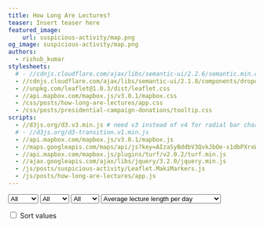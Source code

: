 ```yaml
---
title: How Long Are Lectures?
teaser: Insert teaser here
featured_image:
    url: suspicious-activity/map.png
og_image: suspicious-activity/map.png
authors:
  - rishub_kumar
stylesheets:
  # - //cdnjs.cloudflare.com/ajax/libs/semantic-ui/2.2.6/semantic.min.css
  - //cdnjs.cloudflare.com/ajax/libs/semantic-ui/2.1.8/components/dropdown.min.css
  - //unpkg.com/leaflet@1.0.3/dist/leaflet.css
  - //api.mapbox.com/mapbox.js/v3.0.1/mapbox.css
  - /css/posts/how-long-are-lectures/app.css
  - /css/posts/presidential-campaign-donations/tooltip.css
scripts:
  - //d3js.org/d3.v3.min.js # need v3 instead of v4 for radial bar chart
  # - //d3js.org/d3-transition.v1.min.js
  - //api.mapbox.com/mapbox.js/v3.0.1/mapbox.js
  - //maps.googleapis.com/maps/api/js?key=AIzaSyBddbV3QvkJbOe-s1dbPXrxWV1Sy4z8nR0"
  - //api.mapbox.com/mapbox.js/plugins/turf/v2.0.2/turf.min.js
  - //ajax.googleapis.com/ajax/libs/jquery/3.2.0/jquery.min.js
  - /js/posts/suspicious-activity/Leaflet.MakiMarkers.js
  - /js/posts/how-long-are-lectures/app.js
---
```


<select name="text" onchange="onQuarterChange(this.value)">
  <option value="all" selected>All</option>
  <option value="Fall">Fall</option>
  <option value="Winter">Winter</option>
  <option value="Spring">Spring</option>
</select>

<select name="text" onchange="onDivChange(this.value)">
  <option value="all" selected>All</option>
  <option value="Upper">Upper</option>
  <option value="Lower">Lower</option>
</select>

<select name="text" onchange="onCampusChange(this.value)">
  <option value="all" selected>All</option>
  <option value="North">North</option>
  <option value="South">South</option>
</select>

<select name="text" onchange="onFilterChange(this.value)">
  <option value="avg_lecture_length_day">Average lecture length per day</option>
  <option value="avg_lecture_length_week">Average lecture length per week</option>
  <option value="avg_num_lectures_week">Average number of lectures per week</option>
  <option value="avg_lecture_size">Average lecture size</option>
</select>

<label><input id="sort" type="checkbox"> Sort values</label>

<div id="radial-chart"></div>
